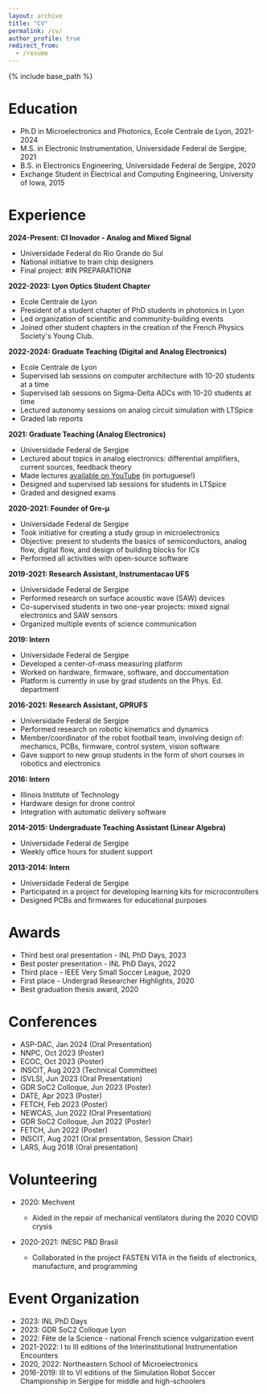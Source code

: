 ```yaml
---
layout: archive
title: "CV"
permalink: /cv/
author_profile: true
redirect_from:
  - /resume
---
```


{% include base_path %}

Education
======
* Ph.D in Microelectronics and Photonics, Ecole Centrale de Lyon, 2021-2024
* M.S. in Electronic Instrumentation, Universidade Federal de Sergipe, 2021
* B.S. in Electronics Engineering, Universidade Federal de Sergipe, 2020
* Exchange Student in Electrical and Computing Engineering, University of Iowa, 2015

Experience
======

**2024-Present: CI Inovador - Analog and Mixed Signal**
  * Universidade Federal do Rio Grande do Sul
  * National initiative to train chip designers
  * Final project: #IN PREPARATION#
    
**2022-2023: Lyon Optics Student Chapter**
  * Ecole Centrale de Lyon
  * President of a student chapter of PhD students in photonics in Lyon
  * Led organization of scientific and community-building events
  * Joined other student chapters in the creation of the French Physics Society's Young Club.


**2022-2024: Graduate Teaching (Digital and Analog Electronics)**
  * Ecole Centrale de Lyon
  * Supervised lab sessions on computer architecture with 10-20 students at a time
  * Supervised lab sessions on Sigma-Delta ADCs with 10-20 students at time
  * Lectured autonomy sessions on analog circuit simulation with LTSpice
  * Graded lab reports

**2021: Graduate Teaching (Analog Electronics)**
  * Universidade Federal de Sergipe
  * Lectured about topics in analog electronics: differential amplifiers, current sources, feedback theory
  * Made lectures [available on YouTube](https://www.youtube.com/channel/UCmMwbTV8kzDUHB0tbp-ktTw/videos) (in portuguese!)
  * Designed and supervised lab sessions for students in LTSpice
  * Graded and designed exams

**2020-2021: Founder of Gre-μ**
  * Universidade Federal de Sergipe
  * Took initiative for creating a study group in microelectronics
  * Objective: present to students the basics of semiconductors, analog flow, digital flow, and design of building blocks for ICs
  * Performed all activities with open-source software

**2019-2021: Research Assistant, Instrumentacao UFS**
  * Universidade Federal de Sergipe
  * Performed research on surface acoustic wave (SAW) devices
  * Co-supervised students in two one-year projects: mixed signal electronics and SAW sensors
  * Organized multiple events of science communication

**2019: Intern**
  * Universidade Federal de Sergipe
  * Developed a center-of-mass measuring platform
  * Worked on hardware, firmware, software, and doccumentation
  * Platform is currently in use by grad students on the Phys. Ed. department

**2016-2021: Research Assistant, GPRUFS**
  * Universidade Federal de Sergipe
  * Performed research on robotic kinematics and dynamics
  * Member/coordinator of the robot football team, involving design of: mechanics, PCBs, firmware, control system, vision software
  * Gave support to new group students in the form of short courses in robotics and electronics

**2016: Intern**
  * Illinois Institute of Technology
  * Hardware design for drone control
  * Integration with automatic delivery software

**2014-2015: Undergraduate Teaching Assistant (Linear Algebra)**
  * Universidade Federal de Sergipe
  * Weekly office hours for student support

**2013-2014: Intern**
  * Universidade Federal de Sergipe
  * Participated in a project for developing learning kits for microcontrollers
  * Designed PCBs and firmwares for educational purposes


Awards
======
* Third best oral presentation - INL PhD Days, 2023
* Best poster presentation - INL PhD Days, 2022
* Third place - IEEE Very Small Soccer League, 2020
* First place - Undergrad Researcher Highlights, 2020
* Best graduation thesis award, 2020

Conferences
======
* ASP-DAC, Jan 2024 (Oral Presentation)
* NNPC, Oct 2023 (Poster)
* ECOC, Oct 2023 (Poster)
* INSCIT, Aug 2023 (Technical Committee)
* ISVLSI, Jun 2023 (Oral Presentation)
* GDR SoC2 Colloque, Jun 2023 (Poster)
* DATE, Apr 2023 (Poster)
* FETCH, Feb 2023 (Poster)
* NEWCAS, Jun 2022 (Oral Presentation)
* GDR SoC2 Colloque, Jun 2022 (Poster)
* FETCH, Jun 2022 (Poster)
* INSCIT, Aug 2021 (Oral presentation, Session Chair) 
* LARS, Aug 2018 (Oral presentation)
  
Volunteering
======
* 2020: Mechvent
  * Aided in the repair of mechanical ventilators during the 2020 COVID crysis

* 2020-2021: INESC P&D Brasil
  * Collaborated in the project FASTEN VITA in the fields of electronics, manufacture, and programming

Event Organization
======
* 2023: INL PhD Days 
* 2023: GDR SoC2 Colloque Lyon
* 2022: Fête de la Science - national French science vulgarization event
* 2021-2022: I to III editions of the Interinstitutional Instrumentation Encounters
* 2020, 2022: Northeastern School of Microelectronics
* 2016-2019: III to VI editions of the Simulation Robot Soccer Championship in Sergipe for middle and high-schoolers

